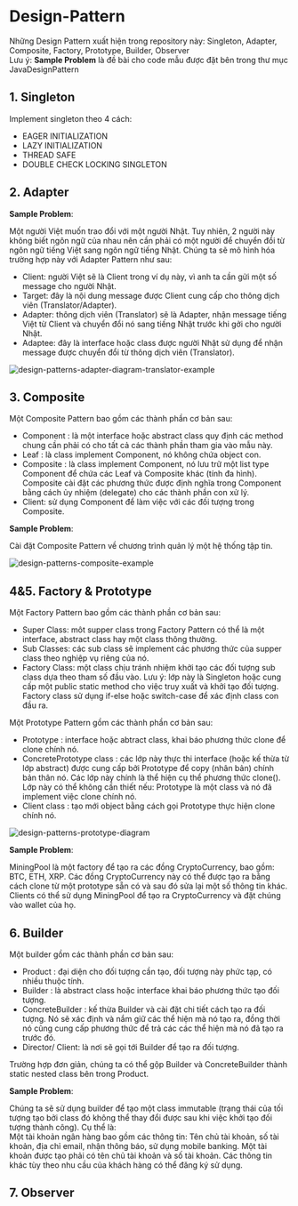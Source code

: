 # Design-Pattern
Những Design Pattern xuất hiện trong repository này: Singleton, Adapter, Composite, Factory, Prototype, Builder, Observer  
Lưu ý: **Sample Problem** là đề bài cho code mẫu được đặt bên trong thư mục JavaDesignPattern  
## 1. Singleton
Implement singleton theo 4 cách:
  - EAGER INITIALIZATION
  - LAZY INITIALIZATION
  - THREAD SAFE
  - DOUBLE CHECK LOCKING SINGLETON

## 2. Adapter
**Sample Problem**:  

Một người Việt muốn trao đổi với một người Nhật. Tuy nhiên, 2 người này không biết ngôn ngữ của nhau nên cần phải có một người để chuyển đổi từ ngôn ngữ tiếng Việt sang ngôn ngữ tiếng Nhật. Chúng ta sẽ mô hình hóa trường hợp này với Adapter Pattern như sau:
  - Client: người Việt sẽ là Client trong ví dụ này, vì anh ta cần gửi một số message cho người Nhật.
  - Target: đây là nội dung message được Client cung cấp cho thông dịch viên (Translator/Adapter).
  - Adapter: thông dịch viên (Translator) sẽ là Adapter, nhận message tiếng Việt từ Client và chuyển đổi nó sang tiếng Nhật trước khi gởi cho người Nhật.
  - Adaptee: đây là interface hoặc class được người Nhật sử dụng để nhận message được chuyển đổi từ thông dịch viên (Translator).  

![design-patterns-adapter-diagram-translator-example](https://user-images.githubusercontent.com/60953757/78984804-5bbe7f80-7b51-11ea-9ff5-54b286d0e118.png)

## 3. Composite
Một Composite Pattern bao gồm các thành phần cơ bản sau:
  - Component : là một interface hoặc abstract class quy định các method chung cần phải có cho tất cả các thành phần tham gia vào mẫu này.
  - Leaf : là class implement Component, nó không chứa object con.
  - Composite : là class implement Component, nó lưu trữ một list type Component để chứa các Leaf và Composite khác (tính đa hình). Composite cài đặt các phương thức được định nghĩa trong Component bằng cách ủy nhiệm (delegate) cho các thành phần con xử lý.
  - Client: sử dụng Component để làm việc với các đối tượng trong Composite.  

**Sample Problem**:  

Cài đặt Composite Pattern về chương trình quản lý một hệ thống tập tin.  

![design-patterns-composite-example](https://user-images.githubusercontent.com/60953757/79002796-6db51800-7b7b-11ea-9747-8b4e287fe270.png)

## 4&5. Factory & Prototype
Một Factory Pattern bao gồm các thành phần cơ bản sau:
  - Super Class: môt supper class trong Factory Pattern có thể là một interface, abstract class hay một class thông thường.
  - Sub Classes: các sub class sẽ implement các phương thức của supper class theo nghiệp vụ riêng của nó.
  - Factory Class: một class chịu tránh nhiệm khởi tạo các đối tượng sub class dựa theo tham số đầu vào. Lưu ý: lớp này là Singleton hoặc cung cấp một public static method cho việc truy xuất và khởi tạo đối tượng. Factory class sử dụng if-else hoặc switch-case để xác định class con đầu ra.  

Một Prototype Pattern gồm các thành phần cơ bản sau:
  - Prototype : interface hoặc abtract class, khai báo phương thức clone để clone chính nó.
  - ConcretePrototype class : các lớp này thực thi interface (hoặc kế thừa từ lớp abstract) được cung cấp bởi Prototype để copy (nhân bản) chính bản thân nó. Các lớp này chính là thể hiện cụ thể phương thức clone(). Lớp này có thể không cần thiết nếu: Prototype là một class và nó đã implement việc clone chính nó.
  - Client class : tạo mới object bằng cách gọi Prototype thực hiện clone chính nó.  

![design-patterns-prototype-diagram](https://user-images.githubusercontent.com/60953757/79008922-968fda00-7b88-11ea-9fdc-445762c3a21a.png)  

**Sample Problem**:  

MiningPool là một factory để tạo ra các đồng CryptoCurrency, bao gồm: BTC, ETH, XRP. Các đồng CryptoCurrency này có thể được tạo ra bằng cách clone từ một prototype sẵn có và sau đó sửa lại một số thông tin khác. Clients có thể sử dụng MiningPool để tạo ra CryptoCurrency và đặt chúng vào wallet của họ.  

## 6. Builder

Một builder gồm các thành phần cơ bản sau:

  - Product : đại diện cho đối tượng cần tạo, đối tượng này phức tạp, có nhiều thuộc tính.
  - Builder : là abstract class hoặc interface khai báo phương thức tạo đối tượng.
  - ConcreteBuilder : kế thừa Builder và cài đặt chi tiết cách tạo ra đối tượng. Nó sẽ xác định và nắm giữ các thể hiện mà nó tạo ra, đồng thời nó cũng cung cấp phương thức để trả các các thể hiện mà nó đã tạo ra trước đó.
  - Director/ Client: là nơi sẽ gọi tới Builder để tạo ra đối tượng.  
  
Trường hợp đơn giản, chúng ta có thể gộp Builder và ConcreteBuilder thành static nested class bên trong Product.  

**Sample Problem**:  

Chúng ta sẽ sử dụng builder để tạo một class immutable (trạng thái của tối tượng tạo bởi class đó không thể thay đổi được sau khi việc khởi tạo đối tượng thành công). Cụ thể là:  
Một tài khoản ngân hàng bao gồm các thông tin: Tên chủ tài khoản, số tài khoản, địa chỉ email, nhận thông báo, sử dụng mobile banking. Một tài khoản được tạo phải có tên chủ tài khoản và số tài khoản. Các thông tin khác tùy theo nhu cầu của khách hàng có thể đăng ký sử dụng.  

## 7. Observer




